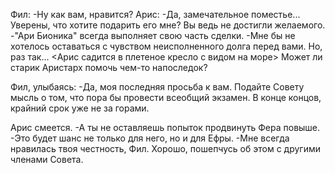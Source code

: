 Фил:
-Ну как вам, нравится?
Арис:
-Да, замечательное поместье... Уверены, что хотите подарить его мне? Вы ведь не достигли желаемого.
-"Ари Бионика" всегда выполняет свою часть сделки.
-Мне бы не хотелось оставаться с чувством неисполненного долга перед вами. Но, раз так... <Арис садится в плетеное кресло с видом на море> Может ли старик Аристарх помочь чем-то напоследок?

Фил, улыбаясь:
-Да, моя последняя просьба к вам. Подайте Совету мысль о том, что пора бы провести всеобщий экзамен. В конце концов, крайний срок уже не за горами.

Арис смеется.
-А ты не оставляешь попыток продвинуть Фера повыше.
-Это будет шанс не только для него, но и для Ефры.
-Мне всегда нравилась твоя честность, Фил. Хорошо, пошепчусь об этом с другими членами Совета.